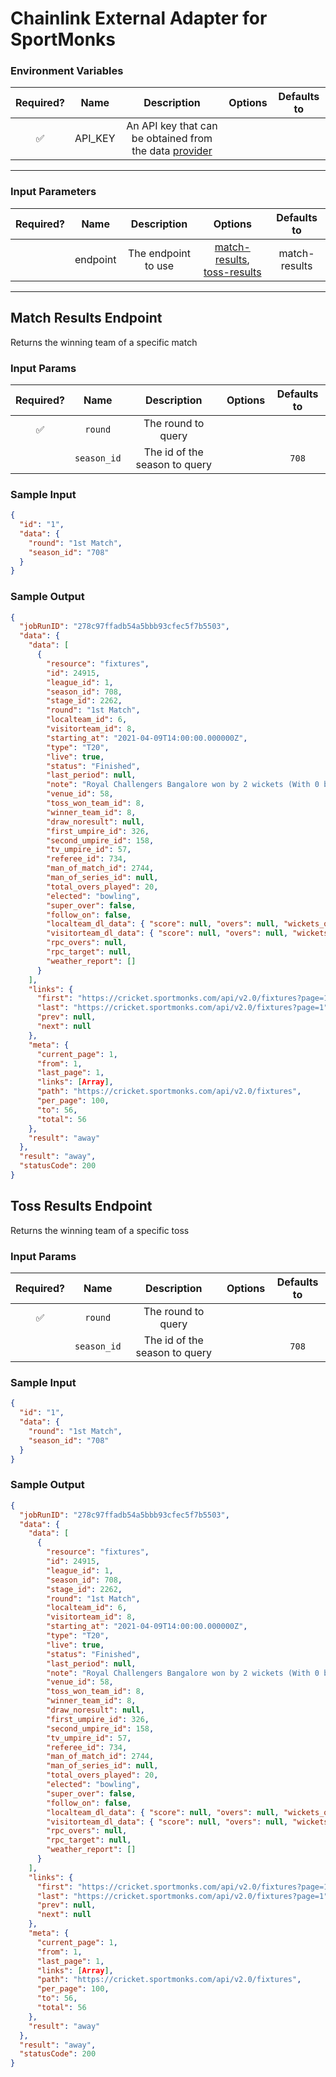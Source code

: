 # Chainlink External Adapter for SportMonks

### Environment Variables

| Required? |  Name   |                                      Description                                      | Options | Defaults to |
| :-------: | :-----: | :-----------------------------------------------------------------------------------: | :-----: | :---------: |
|    ✅     | API_KEY | An API key that can be obtained from the data [provider](https://www.sportmonks.com/) |         |             |

---

### Input Parameters

| Required? |   Name   |     Description     |                                     Options                                      |  Defaults to  |
| :-------: | :------: | :-----------------: | :------------------------------------------------------------------------------: | :-----------: |
|           | endpoint | The endpoint to use | [match-results](#Match-Results-Endpoint), [toss-results](#Toss-Results-Endpoint) | match-results |

---

## Match Results Endpoint

Returns the winning team of a specific match

### Input Params

| Required? |    Name     |          Description          | Options | Defaults to |
| :-------: | :---------: | :---------------------------: | :-----: | :---------: |
|    ✅     |   `round`   |      The round to query       |         |             |
|           | `season_id` | The id of the season to query |         |    `708`    |

### Sample Input

```json
{
  "id": "1",
  "data": {
    "round": "1st Match",
    "season_id": "708"
  }
}
```

### Sample Output

```json
{
  "jobRunID": "278c97ffadb54a5bbb93cfec5f7b5503",
  "data": {
    "data": [
      {
        "resource": "fixtures",
        "id": 24915,
        "league_id": 1,
        "season_id": 708,
        "stage_id": 2262,
        "round": "1st Match",
        "localteam_id": 6,
        "visitorteam_id": 8,
        "starting_at": "2021-04-09T14:00:00.000000Z",
        "type": "T20",
        "live": true,
        "status": "Finished",
        "last_period": null,
        "note": "Royal Challengers Bangalore won by 2 wickets (With 0 ball remaining)",
        "venue_id": 58,
        "toss_won_team_id": 8,
        "winner_team_id": 8,
        "draw_noresult": null,
        "first_umpire_id": 326,
        "second_umpire_id": 158,
        "tv_umpire_id": 57,
        "referee_id": 734,
        "man_of_match_id": 2744,
        "man_of_series_id": null,
        "total_overs_played": 20,
        "elected": "bowling",
        "super_over": false,
        "follow_on": false,
        "localteam_dl_data": { "score": null, "overs": null, "wickets_out": null },
        "visitorteam_dl_data": { "score": null, "overs": null, "wickets_out": null },
        "rpc_overs": null,
        "rpc_target": null,
        "weather_report": []
      }
    ],
    "links": {
      "first": "https://cricket.sportmonks.com/api/v2.0/fixtures?page=1",
      "last": "https://cricket.sportmonks.com/api/v2.0/fixtures?page=1",
      "prev": null,
      "next": null
    },
    "meta": {
      "current_page": 1,
      "from": 1,
      "last_page": 1,
      "links": [Array],
      "path": "https://cricket.sportmonks.com/api/v2.0/fixtures",
      "per_page": 100,
      "to": 56,
      "total": 56
    },
    "result": "away"
  },
  "result": "away",
  "statusCode": 200
}
```

## Toss Results Endpoint

Returns the winning team of a specific toss

### Input Params

| Required? |    Name     |          Description          | Options | Defaults to |
| :-------: | :---------: | :---------------------------: | :-----: | :---------: |
|    ✅     |   `round`   |      The round to query       |         |             |
|           | `season_id` | The id of the season to query |         |    `708`    |

### Sample Input

```json
{
  "id": "1",
  "data": {
    "round": "1st Match",
    "season_id": "708"
  }
}
```

### Sample Output

```json
{
  "jobRunID": "278c97ffadb54a5bbb93cfec5f7b5503",
  "data": {
    "data": [
      {
        "resource": "fixtures",
        "id": 24915,
        "league_id": 1,
        "season_id": 708,
        "stage_id": 2262,
        "round": "1st Match",
        "localteam_id": 6,
        "visitorteam_id": 8,
        "starting_at": "2021-04-09T14:00:00.000000Z",
        "type": "T20",
        "live": true,
        "status": "Finished",
        "last_period": null,
        "note": "Royal Challengers Bangalore won by 2 wickets (With 0 ball remaining)",
        "venue_id": 58,
        "toss_won_team_id": 8,
        "winner_team_id": 8,
        "draw_noresult": null,
        "first_umpire_id": 326,
        "second_umpire_id": 158,
        "tv_umpire_id": 57,
        "referee_id": 734,
        "man_of_match_id": 2744,
        "man_of_series_id": null,
        "total_overs_played": 20,
        "elected": "bowling",
        "super_over": false,
        "follow_on": false,
        "localteam_dl_data": { "score": null, "overs": null, "wickets_out": null },
        "visitorteam_dl_data": { "score": null, "overs": null, "wickets_out": null },
        "rpc_overs": null,
        "rpc_target": null,
        "weather_report": []
      }
    ],
    "links": {
      "first": "https://cricket.sportmonks.com/api/v2.0/fixtures?page=1",
      "last": "https://cricket.sportmonks.com/api/v2.0/fixtures?page=1",
      "prev": null,
      "next": null
    },
    "meta": {
      "current_page": 1,
      "from": 1,
      "last_page": 1,
      "links": [Array],
      "path": "https://cricket.sportmonks.com/api/v2.0/fixtures",
      "per_page": 100,
      "to": 56,
      "total": 56
    },
    "result": "away"
  },
  "result": "away",
  "statusCode": 200
}
```
